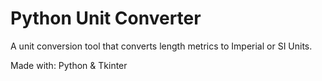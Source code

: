 # Python Unit Converter
A unit conversion tool that converts length metrics to Imperial or SI Units.

Made with:
Python & Tkinter

